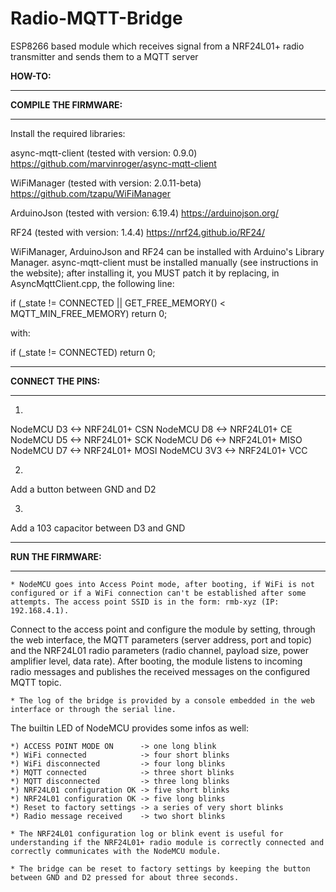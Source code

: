 # Radio-MQTT-Bridge

ESP8266 based module which receives signal from a NRF24L01+ radio transmitter and sends them to a MQTT server


**HOW-TO:**

****************************
**COMPILE THE FIRMWARE:**
****************************

Install the required libraries:

async-mqtt-client (tested with version: 0.9.0)
https://github.com/marvinroger/async-mqtt-client

WiFiManager (tested with version: 2.0.11-beta)
https://github.com/tzapu/WiFiManager

ArduinoJson (tested with version: 6.19.4)
https://arduinojson.org/

RF24 (tested with version: 1.4.4)
https://nrf24.github.io/RF24/

WiFiManager, ArduinoJson and RF24 can be installed with Arduino's Library Manager.
async-mqtt-client must be installed manually (see instructions in the website); after installing it, you MUST patch it by replacing, in AsyncMqttClient.cpp, the following line:

if (_state != CONNECTED || GET_FREE_MEMORY() < MQTT_MIN_FREE_MEMORY) return 0;

with:

if (_state != CONNECTED) return 0;

****************************
**CONNECT THE PINS:**
****************************

1)
NodeMCU D3  <-> NRF24L01+ CSN
NodeMCU D8  <-> NRF24L01+ CE
NodeMCU D5  <-> NRF24L01+ SCK
NodeMCU D6  <-> NRF24L01+ MISO
NodeMCU D7  <-> NRF24L01+ MOSI
NodeMCU 3V3 <-> NRF24L01+ VCC

2)
Add a button between GND and D2

3)
Add a 103 capacitor between D3 and GND

****************************
**RUN THE FIRMWARE:**
****************************

    * NodeMCU goes into Access Point mode, after booting, if WiFi is not configured or if a WiFi connection can't be established after some attempts. The access point SSID is in the form: rmb-xyz (IP: 192.168.4.1).
Connect to the access point and configure the module by setting, through the web interface, the MQTT parameters (server address, port and topic) and the NRF24L01 radio parameters (radio channel, payload size, power amplifier level, data rate). After booting, the module listens to incoming radio messages and publishes the received messages on the configured MQTT topic.

    * The log of the bridge is provided by a console embedded in the web interface or through the serial line.
The builtin LED of NodeMCU provides some infos as well:

    *) ACCESS POINT MODE ON      -> one long blink
    *) WiFi connected            -> four short blinks
    *) WiFi disconnected         -> four long blinks
    *) MQTT connected            -> three short blinks
    *) MQTT disconnected         -> three long blinks
    *) NRF24L01 configuration OK -> five short blinks
    *) NRF24L01 configuration OK -> five long blinks
    *) Reset to factory settings -> a series of very short blinks
    *) Radio message received    -> two short blinks

    * The NRF24L01 configuration log or blink event is useful for understanding if the NRF24L01+ radio module is correctly connected and correctly communicates with the NodeMCU module.

    * The bridge can be reset to factory settings by keeping the button between GND and D2 pressed for about three seconds.
